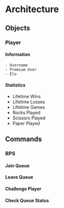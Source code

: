 # Architecture

## Objects

### Player

#### Information

    - Username
    - Premium User
    - Elo

#### Statistics

- Lifetime Wins
- Lifetime Losses
- Lifetime Games
- Rocks Played
- Scissors Played
- Paper Played

## Commands

### RPS

#### Join Queue

#### Leave Queue

#### Challenge Player

#### Check Queue Status
